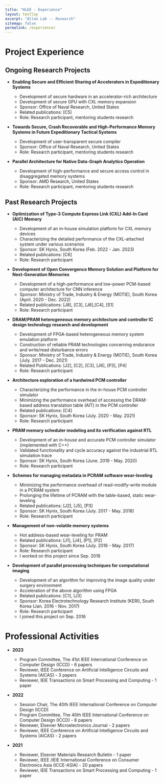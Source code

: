 ```yaml
---
title: "HLEE - Experience"
layout: textlay
excerpt: "Allan Lab -- Research"
sitemap: false
permalink: /experience/
---
```


# Project Experience

## Ongoing Research Projects
- **Enabling Secure and Efficient Sharing of Accelerators in Expeditionary Systems**
  - Development of secure hardware in an accelerator-rich architecture
  - Development of secure GPU with CXL memory expansion
  - Sponsor: Office of Naval Research, United States 
  - Related publications: [C5]
  - Role: Research participant, mentoring students research

- **Towards Secure, Crash Recoverable and High-Performance Memory Systems in Future Expeditionary Tactical Systems**
  - Development of user-transparent secure compiler
  - Sponsor: Office of Naval Research, United States
  - Role: Research participant, mentoring students research

- **Parallel Architecture for Native Data-Graph Analytics Operation**
  - Development of high-performance and secure access control in disaggregated memory systems
  - Sponsor: AMD Research, United States
  - Role: Research participant, mentoring students research

## Past Research Projects
- **Optimization of Type-3 Compute Express Link (CXL) Add-In Card (AIC) Memory**
  - Development of an in-house simulation platform for CXL memory devices
  - Characterizing the detailed performance of the CXL-attached system under various scenarios 
  - Sponsor: SK Hynix, South Korea (Feb. 2022 - Jan. 2023)
  - Related publications: [C6]
  - Role: Research participant

- **Development of Open Convergence Memory Solution and Platform for Next-Generation Memories**
  - Development of a high-performance and low-power PCM-based computer architecture for CNN inference
  - Sponsor: Ministry of Trade, Industry & Energy (MOTIE), South Korea (April. 2020 - Dec. 2022)
  - Related publications: [J8], [C3], [J6],[C4], [S1]
  - Role: Research participant

- **DRAM/PRAM heterogeneous memory architecture and controller IC design technology research and development**
  - Development of FPGA-based heterogeneous memory system emulation platform
  - Construction of reliable PRAM technologies concerning endurance and write/read disturbance errors
  - Sponsor: Ministry of Trade, Industry & Energy (MOTIE), South Korea (July. 2017 - Dec. 2021)
  - Related Publications: [J2], [C2], [C3], [J6], [P3], [P4]
  - Role: Research participant

- **Architecture exploration of a hardwired PCM controller**
  - Characterizing the performance in the in-house PCM controller simulator
  - Minimizing the performance overhead of accessing the DRAM-based address translation table (AIT) in the PCM controller
  - Related publications: [C4]
  - Sponsor: SK Hynix, South Korea (July. 2020 - May. 2021)
  - Role: Research participant

- **PRAM memory scheduler modeling and its verification against RTL**
  - Development of an in-house and accurate PCM controller simulator (implemented with C++)
  - Validated functionality and cycle accuracy against the industrial RTL simulation trace
  - Sponsor: SK Hynix, South Korea (June. 2019 - May. 2020)
  - Role: Research participant

- **Schemes for managing metadata in PCRAM software wear-leveling**
  - Minimizing the performance overhead of read-modify-write module in a PCRAM system
  - Prolonging the lifetime of PCRAM with the table-based, static wear-leveling
  - Related publications: [J2], [J5], [P3]
  - Sponsor: SK Hynix, South Korea (July. 2017 - May. 2018)
  - Role: Research participant

- **Management of non-volatile memory systems**
  - Hot address-based wear-leveling for PRAM
  - Related publications: [J1], [J4], [P1], [P2]
  - Sponsor: SK Hynix, South Korea (July. 2016 - May. 2017)
  - Role: Research participant
  - I worked on this project since Sep. 2016

- **Development of parallel processing techniques for computational imaging**
  - Development of an algorithm for improving the image quality under surgery environment
  - Acceleration of the above algorithm using FPGA
  - Related publications: [C1], [J3]
  - Sponsor: Korea Electrotechnology Research Institute (KERI), South Korea (Jan. 2016 - Nov. 2017)
  - Role: Research participant
  - I joined this project on Sep. 2016

# Professional Activities
- **2023**
  - Program Committee, The 41st IEEE International Conference on Computer Design (ICCD) - 6 papers
  - Reviewer, IEEE Conference on Artificial Intelligence Circuits and Systems (AICAS) - 3 papers
  - Reviewer, IEIE Transactions on Smart Processing and Computing - 1 paper

- **2022**
  - Session Chair, The 40th IEEE International Conference on Computer Design (ICCD)
  - Program Committee, The 40th IEEE International Conference on Computer Design (ICCD) - 8 papers
  - Reviewer, Elsevier Microelectronics Journal - 2 papers
  - Reviewer, IEEE Conference on Artificial Intelligence Circuits and Systems (AICAS) - 2 papers

- **2021**
  - Reviewer, Elsevier Materials Research Bulletin - 1 paper
  - Reviewer, IEEE /IEIE  International Conference on Consumer Electronics Asia (ICCE-ASIA) - 20 papers
  - Reviewer, IEIE Transactions on Smart Processing and Computing - 1 paper

